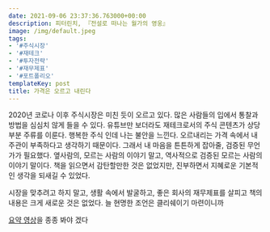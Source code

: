 ```yaml
---
date: 2021-09-06 23:37:36.763000+00:00
description: 피터린치, 『전설로 떠나는 월가의 영웅』
image: /img/default.jpeg
tags:
- '#주식시장'
- '#재테크'
- '#투자전략'
- '#재무제표'
- '#포트폴리오'
templateKey: post
title: 가격은 오르고 내린다
---
```


2020년 코로나 이후 주식시장은 미친 듯이 오르고 있다. 많은 사람들의 입에서 통찰과 방법을 심심치 않게 들을 수 있다. 유튜브만 보더라도 재테크로서의 주식 콘텐츠가 상당 부분 주류를 이룬다. 행복한 주식 인데 나는 불안을 느낀다.  오르내리는 가격 속에서 내 주관이 부족하다고 생각하기 때문이다. 그래서 내 마음을 튼튼하게 잡아줄, 검증된 무언가가 필요했다. 옆사람의, 모르는 사람의 이야기 말고, 역사적으로 검증된 모르는 사람의 이야기 말이다. 책을 읽으면서 감탄할만한 것은 없었지만, 진부하면서 지혜로운 기본적인 생각을 되새길 수 있었다.

시장을 맞추려고 하지 말고, 생활 속에서 발굴하고, 좋은 회사의 재무제표를 살피고 책의 내용은 크게 새로운 것은 없었다. 늘 현명한 조언은 클리쉐이기 마련이니까

[요약 영상](https://www.youtube.com/watch?v=aoYxZJrG6a8)을 종종 봐야 겠다